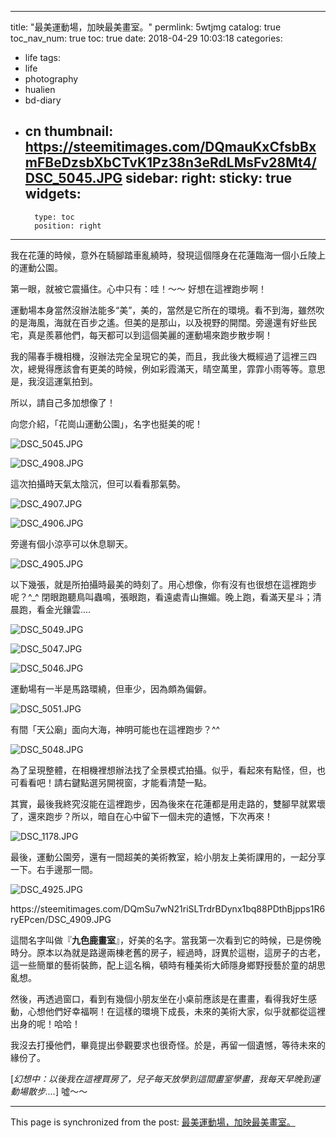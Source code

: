 
---
title: "最美運動場，加映最美畫室。"
permlink: 5wtjmg
catalog: true
toc_nav_num: true
toc: true
date: 2018-04-29 10:03:18
categories:
- life
tags:
- life
- photography
- hualien
- bd-diary
- cn
thumbnail: https://steemitimages.com/DQmauKxCfsbBxmFBeDzsbXbCTvK1Pz38n3eRdLMsFv28Mt4/DSC_5045.JPG
sidebar:
    right:
        sticky: true
widgets:
    -
        type: toc
        position: right
---


我在花蓮的時候，意外在騎腳踏車亂繞時，發現這個隱身在花蓮臨海一個小丘陵上的運動公園。

第一眼，就被它震攝住。心中只有：哇！～～ 好想在這裡跑步啊！

運動場本身當然沒辦法能多“美”，美的，當然是它所在的環境。看不到海，雖然吹的是海風，海就在百步之遙。但美的是那山，以及視野的開闊。旁邊還有好些民宅，真是羨慕他們，每天都可以到這個美麗的運動場來跑步散步啊！

我的陽春手機相機，沒辦法完全呈現它的美，而且，我此後大概經過了這裡三四次，總覺得應該會有更美的時候，例如彩霞滿天，晴空萬里，霏霏小雨等等。意思是，我沒這運氣拍到。

所以，請自己多加想像了！

向您介紹，「花崗山運動公園」，名字也挺美的呢！

![DSC_5045.JPG](https://steemitimages.com/DQmauKxCfsbBxmFBeDzsbXbCTvK1Pz38n3eRdLMsFv28Mt4/DSC_5045.JPG)

![DSC_4908.JPG](https://steemitimages.com/DQmYGDxHr6pcUQd2qEwdGGDcpMaKQ2yQsQoqNya9mDh5RUZ/DSC_4908.JPG)

這次拍攝時天氣太陰沉，但可以看看那氣勢。

![DSC_4907.JPG](https://steemitimages.com/DQmQWE2YWR2nYumUfmdcYA4zW7z4odP5vdMtqEsp6UTmwUU/DSC_4907.JPG)

![DSC_4906.JPG](https://steemitimages.com/DQmWKZxWqKRFfdxFeucsD6m8NdYCVQjwFXtxzZrmDHyNQbV/DSC_4906.JPG)

旁邊有個小涼亭可以休息聊天。

![DSC_4905.JPG](https://steemitimages.com/DQmYG2aMkCkJQTzA2oNAxhGV72QEC4fhnbzdWUdWyAYYbff/DSC_4905.JPG)

以下幾張，就是所拍攝時最美的時刻了。用心想像，你有沒有也很想在這裡跑步呢？^_^ 閉眼跑聽鳥叫蟲鳴，張眼跑，看遠處青山撫媚。晚上跑，看滿天星斗；清晨跑，看金光鑲雲.... 

![DSC_5049.JPG](https://steemitimages.com/DQmRK6U9a3A5r7Ee3vXZD7g6oUW2zvh9NMuTatdjvjnr43M/DSC_5049.JPG)

![DSC_5047.JPG](https://steemitimages.com/DQmZwEkooYEC1GaTMYozQaLkvGvQVXSVw2vR2tgqAwNh5QM/DSC_5047.JPG)

![DSC_5046.JPG](https://steemitimages.com/DQmcnHn7ajLLkuBAQYyXYMcHFeJ7yTTvTttAKzBSVDUcQfh/DSC_5046.JPG)

運動場有一半是馬路環繞，但車少，因為頗為偏僻。

![DSC_5051.JPG](https://steemitimages.com/DQmYUK4HwHC7Sf84katEse55DKVjH9WeJj7xsGt1F7np1CM/DSC_5051.JPG)

有間「天公廟」面向大海，神明可能也在這裡跑步？^^

![DSC_5048.JPG](https://steemitimages.com/DQmdSDzvU22sNgPSouRQfXVt2umSZCC19vfURUbKFdXu2nB/DSC_5048.JPG)

為了呈現整體，在相機裡想辦法找了全景模式拍攝。似乎，看起來有點怪，但，也可看看吧！請右鍵點選另開視窗，才能看清楚一點。

其實，最後我終究沒能在這裡跑步，因為後來在花蓮都是用走路的，雙腳早就累壞了，還來跑步？所以，暗自在心中留下一個未完的遺憾，下次再來！

![DSC_1178.JPG](https://steemitimages.com/DQmU7PkA8X46NVEStojr5o5ZC8XAmLXS495bP78dPzxhjB9/DSC_1178.JPG)

最後，運動公園旁，還有一間超美的美術教室，給小朋友上美術課用的，一起分享一下。右手邊那一間。

![DSC_4925.JPG](https://steemitimages.com/DQmapWV78hgpWW2ECHbxTUg347XwXyg9yQ2Fz6eq5FhcyQ1/DSC_4925.JPG)

<div class=pull-left>https://steemitimages.com/DQmSu7wN21riSLTrdrBDynx1bq88PDthBjpps1R6ryEPcen/DSC_4909.JPG</div>

這間名字叫做『**九色鹿畫室**』，好美的名字。當我第一次看到它的時候，已是傍晚時分。原本以為就是路邊兩棟老舊的房子，經過時，訝異於這樹，這房子的古老，這一些簡單的藝術裝飾，配上這名稱，頓時有種美術大師隱身鄉野授藝於童的胡思亂想。

然後，再透過窗口，看到有幾個小朋友坐在小桌前應該是在畫畫，看得我好生感動，心想他們好幸福啊！在這樣的環境下成長，未來的美術大家，似乎就都從這裡出身的呢！哈哈！

我沒去打擾他們，畢竟提出參觀要求也很奇怪。於是，再留一個遺憾，等待未來的緣份了。

[*幻想中：以後我在這裡買房了，兒子每天放學到這間畫室學畫，我每天早晚到運動場散步....*]  噓～～

- - -

This page is synchronized from the post: [最美運動場，加映最美畫室。](https://steemit.com/@deanliu/5wtjmg)
